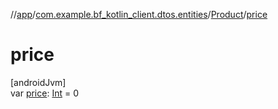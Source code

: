 //[app](../../../index.md)/[com.example.bf_kotlin_client.dtos.entities](../index.md)/[Product](index.md)/[price](price.md)

# price

[androidJvm]\
var [price](price.md): [Int](https://kotlinlang.org/api/latest/jvm/stdlib/kotlin/-int/index.html) = 0
